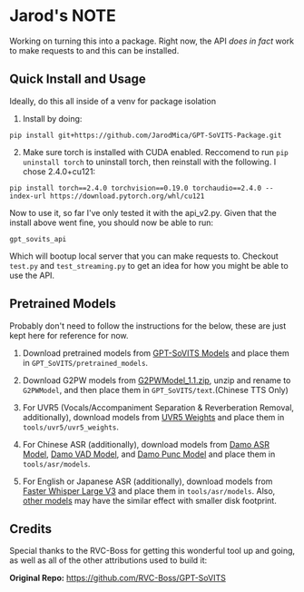 # Jarod's NOTE
Working on turning this into a package.  Right now, the API *does in fact* work to make requests to and this can be installed.

## Quick Install and Usage
Ideally, do this all inside of a venv for package isolation
1. Install by doing:
  ```
  pip install git+https://github.com/JarodMica/GPT-SoVITS-Package.git
  ```
2. Make sure torch is installed with CUDA enabled.  Reccomend to run `pip uninstall torch` to uninstall torch, then reinstall with the following.  I chose 2.4.0+cu121:
  ```
  pip install torch==2.4.0 torchvision==0.19.0 torchaudio==2.4.0 --index-url https://download.pytorch.org/whl/cu121
  ```

Now to use it, so far I've only tested it with the api_v2.py.  Given that the install above went fine, you should now be able to run:
```
gpt_sovits_api
```
Which will bootup local server that you can make requests to.  Checkout `test.py` and `test_streaming.py` to get an idea for how you might be able to use the API.

## Pretrained Models
Probably don't need to follow the instructions for the below, these are just kept here for reference for now.

1. Download pretrained models from [GPT-SoVITS Models](https://huggingface.co/lj1995/GPT-SoVITS) and place them in `GPT_SoVITS/pretrained_models`.

2. Download G2PW models from [G2PWModel_1.1.zip](https://paddlespeech.bj.bcebos.com/Parakeet/released_models/g2p/G2PWModel_1.1.zip), unzip and rename to `G2PWModel`, and then place them in `GPT_SoVITS/text`.(Chinese TTS Only)

3. For UVR5 (Vocals/Accompaniment Separation & Reverberation Removal, additionally), download models from [UVR5 Weights](https://huggingface.co/lj1995/VoiceConversionWebUI/tree/main/uvr5_weights) and place them in `tools/uvr5/uvr5_weights`.

4. For Chinese ASR (additionally), download models from [Damo ASR Model](https://modelscope.cn/models/damo/speech_paraformer-large_asr_nat-zh-cn-16k-common-vocab8404-pytorch/files), [Damo VAD Model](https://modelscope.cn/models/damo/speech_fsmn_vad_zh-cn-16k-common-pytorch/files), and [Damo Punc Model](https://modelscope.cn/models/damo/punc_ct-transformer_zh-cn-common-vocab272727-pytorch/files) and place them in `tools/asr/models`.

5. For English or Japanese ASR (additionally), download models from [Faster Whisper Large V3](https://huggingface.co/Systran/faster-whisper-large-v3) and place them in `tools/asr/models`. Also, [other models](https://huggingface.co/Systran) may have the similar effect with smaller disk footprint. 

## Credits

Special thanks to the RVC-Boss for getting this wonderful tool up and going, as well as all of the other attributions used to build it:

**Original Repo:** https://github.com/RVC-Boss/GPT-SoVITS